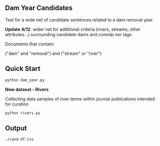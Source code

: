 ## Dam Year Candidates 

Test for a wide net of candidate sentences related to a dam removal year. 

__Update 4/12__: wider net for additional criteria (rivers, streams, other attributes...) surrounding candidate dams and corenlp ner tags

Documents that contain:

("dam" and "removal") and ("stream" or "river")

## Quick Start

```sh
python dam_year.py
```

__New dataset - Rivers__

Collecting data samples of river terms within journal publications intended for curation

```sh
python rivers.py
```

## Output

```
./cand-df.csv
```